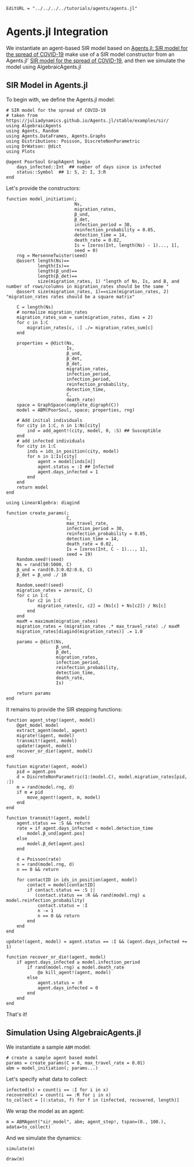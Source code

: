```@meta
EditURL = "../../../../tutorials/agents/agents.jl"
```

# Agents.jl Integration

We instantiate an agent-based SIR model based on [Agents.jl: SIR model for the spread of COVID-19](https://juliadynamics.github.io/Agents.jl/stable/examples/sir/) make use of a SIR model constructor from an Agents.jl' [SIR model for the spread of COVID-19](https://juliadynamics.github.io/Agents.jl/stable/examples/sir/), and then we simulate the model using AlgebraicAgents.jl

## SIR Model in Agents.jl

To begin with, we define the Agents.jl model:

````@example agents
# SIR model for the spread of COVID-19
# taken from https://juliadynamics.github.io/Agents.jl/stable/examples/sir/
using AlgebraicAgents
using Agents, Random
using Agents.DataFrames, Agents.Graphs
using Distributions: Poisson, DiscreteNonParametric
using DrWatson: @dict
using Plots

@agent PoorSoul GraphAgent begin
    days_infected::Int  ## number of days since is infected
    status::Symbol  ## 1: S, 2: I, 3:R
end
````

Let's provide the constructors:

````@example agents
function model_initiation(;
                          Ns,
                          migration_rates,
                          β_und,
                          β_det,
                          infection_period = 30,
                          reinfection_probability = 0.05,
                          detection_time = 14,
                          death_rate = 0.02,
                          Is = [zeros(Int, length(Ns) - 1)..., 1],
                          seed = 0)
    rng = MersenneTwister(seed)
    @assert length(Ns)==
            length(Is)==
            length(β_und)==
            length(β_det)==
            size(migration_rates, 1) "length of Ns, Is, and B, and number of rows/columns in migration_rates should be the same "
    @assert size(migration_rates, 1)==size(migration_rates, 2) "migration_rates rates should be a square matrix"

    C = length(Ns)
    # normalize migration_rates
    migration_rates_sum = sum(migration_rates, dims = 2)
    for c in 1:C
        migration_rates[c, :] ./= migration_rates_sum[c]
    end

    properties = @dict(Ns,
                       Is,
                       β_und,
                       β_det,
                       β_det,
                       migration_rates,
                       infection_period,
                       infection_period,
                       reinfection_probability,
                       detection_time,
                       C,
                       death_rate)
    space = GraphSpace(complete_digraph(C))
    model = ABM(PoorSoul, space; properties, rng)

    # Add initial individuals
    for city in 1:C, n in 1:Ns[city]
        ind = add_agent!(city, model, 0, :S) ## Susceptible
    end
    # add infected individuals
    for city in 1:C
        inds = ids_in_position(city, model)
        for n in 1:Is[city]
            agent = model[inds[n]]
            agent.status = :I ## Infected
            agent.days_infected = 1
        end
    end
    return model
end

using LinearAlgebra: diagind

function create_params(;
                       C,
                       max_travel_rate,
                       infection_period = 30,
                       reinfection_probability = 0.05,
                       detection_time = 14,
                       death_rate = 0.02,
                       Is = [zeros(Int, C - 1)..., 1],
                       seed = 19)
    Random.seed!(seed)
    Ns = rand(50:5000, C)
    β_und = rand(0.3:0.02:0.6, C)
    β_det = β_und ./ 10

    Random.seed!(seed)
    migration_rates = zeros(C, C)
    for c in 1:C
        for c2 in 1:C
            migration_rates[c, c2] = (Ns[c] + Ns[c2]) / Ns[c]
        end
    end
    maxM = maximum(migration_rates)
    migration_rates = (migration_rates .* max_travel_rate) ./ maxM
    migration_rates[diagind(migration_rates)] .= 1.0

    params = @dict(Ns,
                   β_und,
                   β_det,
                   migration_rates,
                   infection_period,
                   reinfection_probability,
                   detection_time,
                   death_rate,
                   Is)

    return params
end
````

It remains to provide the SIR stepping functions:

````@example agents
function agent_step!(agent, model)
    @get_model model
    extract_agent(model, agent)
    migrate!(agent, model)
    transmit!(agent, model)
    update!(agent, model)
    recover_or_die!(agent, model)
end

function migrate!(agent, model)
    pid = agent.pos
    d = DiscreteNonParametric(1:(model.C), model.migration_rates[pid, :])
    m = rand(model.rng, d)
    if m ≠ pid
        move_agent!(agent, m, model)
    end
end

function transmit!(agent, model)
    agent.status == :S && return
    rate = if agent.days_infected < model.detection_time
        model.β_und[agent.pos]
    else
        model.β_det[agent.pos]
    end

    d = Poisson(rate)
    n = rand(model.rng, d)
    n == 0 && return

    for contactID in ids_in_position(agent, model)
        contact = model[contactID]
        if contact.status == :S ||
           (contact.status == :R && rand(model.rng) ≤ model.reinfection_probability)
            contact.status = :I
            n -= 1
            n == 0 && return
        end
    end
end

update!(agent, model) = agent.status == :I && (agent.days_infected += 1)

function recover_or_die!(agent, model)
    if agent.days_infected ≥ model.infection_period
        if rand(model.rng) ≤ model.death_rate
            @a kill_agent!(agent, model)
        else
            agent.status = :R
            agent.days_infected = 0
        end
    end
end
````

That's it!

## Simulation Using AlgebraicAgents.jl

We instantiate a sample `ABM` model:

````@example agents
# create a sample agent based model
params = create_params(C = 8, max_travel_rate = 0.01)
abm = model_initiation(; params...)
````

Let's specify what data to collect:

````@example agents
infected(x) = count(i == :I for i in x)
recovered(x) = count(i == :R for i in x)
to_collect = [(:status, f) for f in (infected, recovered, length)]
````

We wrap the model as an agent:

````@example agents
m = ABMAgent("sir_model", abm; agent_step!, tspan=(0., 100.), adata=to_collect)
````

And we simulate the dynamics:

````@example agents
simulate(m)
````

````@example agents
draw(m)
````

